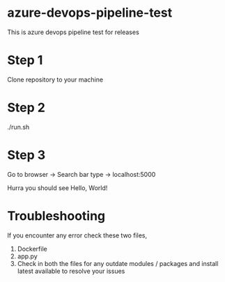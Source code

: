 # azure-devops-pipeline-test
This is azure devops pipeline test for releases

# Step 1
Clone repository to your machine

# Step 2
./run.sh

# Step 3
Go to browser -> Search bar type -> localhost:5000

Hurra you should see Hello, World!

# Troubleshooting
If you encounter any error check these two files, 

1. Dockerfile
2. app.py
3. Check in both the files for any outdate modules / packages and install latest available to resolve your issues
